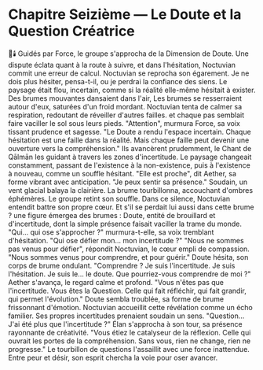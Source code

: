 # Chapitre Seizième — Le Doute et la Question Créatrice
🌌🕯️
Guidés par Force,
le groupe s'approcha
de la Dimension de Doute.
Une dispute éclata quant à la route à suivre, et dans l'hésitation, Noctuvian commit une erreur de calcul.
Noctuvian se reprocha son égarement.
Je ne dois plus hésiter, pensa-t-il, ou je perdrai la confiance des siens.
Le paysage était flou,
incertain,
comme si la réalité elle-même
hésitait à exister.
Des brumes mouvantes
dansaient dans l'air,
Les brumes se resserraient autour d'eux, saturées d'un froid mordant.
Noctuvian tenta de calmer sa respiration, redoutant de réveiller d'autres failles.
et chaque pas semblait
faire vaciller le sol
sous leurs pieds.
"Attention",
murmura Force,
sa voix tissant prudence et sagesse.
"Le Doute a rendu l'espace incertain.
Chaque hésitation
est une faille dans la réalité.
Mais chaque faille
peut devenir une ouverture
vers la compréhension."
Ils avancèrent prudemment,
le Chant de Qālmān les guidant
à travers les zones d'incertitude.
Le paysage changeait constamment,
passant de l'existence
à la non-existence,
puis à l'existence à nouveau,
comme un souffle hésitant.
"Elle est proche",
dit Aether,
sa forme vibrant avec anticipation.
"Je peux sentir sa présence."
Soudain,
un vent glacial balaya la clairière.
La brume tourbillonna, accouchant d'ombres éphémères.
Le groupe retint son souffle.
Dans ce silence, Noctuvian entendit battre son propre cœur.
Et s'il se perdait lui aussi dans cette brume ?
une figure émergea des brumes :
Doute,
entité de brouillard et d'incertitude,
dont la simple présence
faisait vaciller la trame du monde.
"Qui... qui ose s'approcher ?"
murmura-t-elle,
sa voix tremblant d'hésitation.
"Qui ose défier mon...
mon incertitude ?"
"Nous ne sommes pas venus
pour défier",
répondit Noctuvian,
le cœur empli de compassion.
"Nous sommes venus
pour comprendre,
et pour guérir."
Doute hésita,
son corps de brume ondulant.
"Comprendre ?
Je suis l'incertitude.
Je suis l'hésitation.
Je suis le... le doute.
Que pourriez-vous comprendre
de moi ?"
Aether s'avança,
le regard calme et profond.
"Vous n'êtes pas
que l'incertitude.
Vous êtes la Question.
Celle qui fait réfléchir,
qui fait grandir,
qui permet l'évolution."
Doute sembla troublée,
sa forme de brume
frissonnant d'émotion.
Noctuvian accueillit cette révélation comme un écho familier.
Ses propres incertitudes prenaient soudain un sens.
"Question...
J'ai été plus
que l'incertitude ?"
Élan s'approcha à son tour,
sa présence rayonnante
de créativité.
"Vous étiez le catalyseur
de la réflexion.
Celle qui ouvrait
les portes de la compréhension.
Sans vous,
rien ne change,
rien ne progresse."
Le tourbillon de questions l'assaillit avec une force inattendue.
Entre peur et désir, son esprit chercha la voie pour oser avancer.
